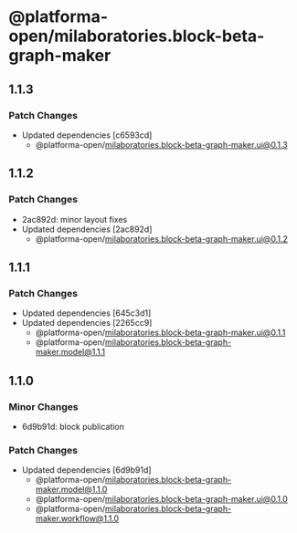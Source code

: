# @platforma-open/milaboratories.block-beta-graph-maker

## 1.1.3

### Patch Changes

- Updated dependencies [c6593cd]
  - @platforma-open/milaboratories.block-beta-graph-maker.ui@0.1.3

## 1.1.2

### Patch Changes

- 2ac892d: minor layout fixes
- Updated dependencies [2ac892d]
  - @platforma-open/milaboratories.block-beta-graph-maker.ui@0.1.2

## 1.1.1

### Patch Changes

- Updated dependencies [645c3d1]
- Updated dependencies [2265cc9]
  - @platforma-open/milaboratories.block-beta-graph-maker.ui@0.1.1
  - @platforma-open/milaboratories.block-beta-graph-maker.model@1.1.1

## 1.1.0

### Minor Changes

- 6d9b91d: block publication

### Patch Changes

- Updated dependencies [6d9b91d]
  - @platforma-open/milaboratories.block-beta-graph-maker.model@1.1.0
  - @platforma-open/milaboratories.block-beta-graph-maker.ui@0.1.0
  - @platforma-open/milaboratories.block-beta-graph-maker.workflow@1.1.0
